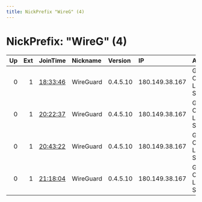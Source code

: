 ```yaml
---
title: NickPrefix "WireG" (4)
---
```


# NickPrefix: "WireG" (4)

|   Up |   Ext | JoinTime                                                                                              | Nickname   | Version   | IP             | AS               | CC   |   ORp |   Dirp | OS    | Contact   |   eFamMembers |
|-----:|------:|:------------------------------------------------------------------------------------------------------|:-----------|:----------|:---------------|:-----------------|:-----|------:|-------:|:------|:----------|--------------:|
|    0 |     1 | [18:33:46](https://nusenu.github.io/OrNetStats/w/relay/7A518EB198A9E9E5D3734E839581DD4C979BEA95.html) | WireGuard  | 0.4.5.10  | 180.149.38.167 | G-Core Labs S.A. | us   |  9001 |      0 | Linux | None      |             1 |
|    0 |     1 | [20:22:37](https://nusenu.github.io/OrNetStats/w/relay/1E5D8036283F8A139A116D75F5022D79FACB2662.html) | WireGuard  | 0.4.5.10  | 180.149.38.167 | G-Core Labs S.A. | us   |  9001 |      0 | Linux | None      |             1 |
|    0 |     1 | [20:43:22](https://nusenu.github.io/OrNetStats/w/relay/C4E0693DC30AB6BD1015929B3A1A098B65611B0C.html) | WireGuard  | 0.4.5.10  | 180.149.38.167 | G-Core Labs S.A. | us   |  9001 |      0 | Linux | None      |             1 |
|    0 |     1 | [21:18:04](https://nusenu.github.io/OrNetStats/w/relay/7BE3641D6CCAAAAB798268B62459012CE3332AFB.html) | WireGuard  | 0.4.5.10  | 180.149.38.167 | G-Core Labs S.A. | us   |  9001 |      0 | Linux | None      |             1 |

